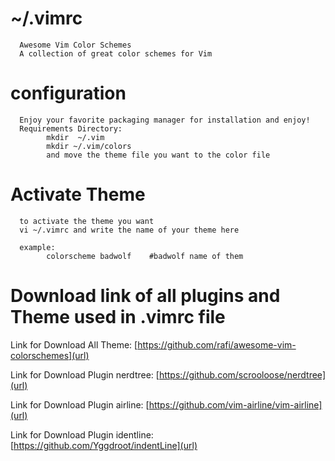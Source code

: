 
# ~/.vimrc
      Awesome Vim Color Schemes
      A collection of great color schemes for Vim

# configuration
      Enjoy your favorite packaging manager for installation and enjoy!
      Requirements Directory:
            mkdir  ~/.vim
            mkdir ~/.vim/colors
            and move the theme file you want to the color file

# Activate Theme
      to activate the theme you want
      vi ~/.vimrc and write the name of your theme here
      
      example:
            colorscheme badwolf    #badwolf name of them
      
# Download link of all plugins and Theme used in **.vimrc**  file
Link for Download All Theme: [https://github.com/rafi/awesome-vim-colorschemes](url) 

Link for Download Plugin nerdtree: [https://github.com/scrooloose/nerdtree](url)

Link for Download Plugin airline: [https://github.com/vim-airline/vim-airline](url)

Link for Download Plugin  identline: [https://github.com/Yggdroot/indentLine](url)




